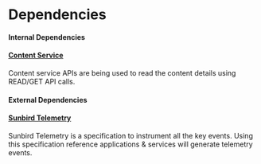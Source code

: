 # Dependencies

#### Internal Dependencies

#### [Content Service](../)&#x20;

Content service APIs are being used to read the content details using READ/GET API calls.&#x20;

#### External Dependencies

#### [Sunbird Telemetry](https://app.gitbook.com/o/-Mi9QwJlsfb7xuxTBc0J/s/-MkM7F4oILSpCJPO0YUu/)

Sunbird Telemetry is a specification to instrument all the key events. Using this specification reference applications & services will generate telemetry events.

